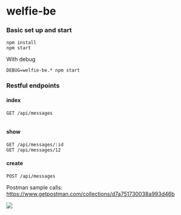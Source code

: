 # welfie-be

### Basic set up and start
```
npm install
npm start
```

With debug
```
DEBUG=welfie-be.* npm start
```

### Restful endpoints

#### index
```
GET /api/messages


```

#### show
```
GET /api/messages/:id
GET /api/messages/12
```

#### create
```
POST /api/messages
```

Postman sample calls: https://www.getpostman.com/collections/d7a751730038a993d46b

![](https://cl.ly/2Q0T3q2x0c43/Pasted_Image_1_24_18__11_34_PM.png)
